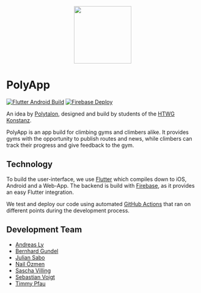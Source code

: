 <p align="center">
  <img src="https://user-images.githubusercontent.com/35730788/118362746-11e46c00-b591-11eb-8454-4ce166b9fe86.png" height="150">
</p>

# PolyApp

[![Flutter Android Build](https://github.com/POLYTALON/climbing-gym-app/actions/workflows/flutter-android-build.yml/badge.svg)](https://github.com/POLYTALON/climbing-gym-app/actions/workflows/flutter-android-build.yml) [![Firebase Deploy](https://github.com/POLYTALON/climbing-gym-app/actions/workflows/firebase-deploy.yml/badge.svg)](https://github.com/POLYTALON/climbing-gym-app/actions/workflows/firebase-deploy.yml)

An idea by [Polytalon](https://polytalon.com/?lang=en), designed and build by students of the [HTWG Konstanz](https://www.htwg-konstanz.de/).

PolyApp is an app build for climbing gyms and climbers alike.
It provides gyms with the opportunity to publish routes and news, while climbers can track their progress and give feedback to the gym.


## Technology

To build the user-interface, we use [Flutter](https://flutter.dev/) which compiles down to iOS, Android and a Web-App.
The backend is build with [Firebase](https://firebase.google.com/), as it provides an easy Flutter integration.

We test and deploy our code using automated [GitHub Actions](https://github.com/POLYTALON/climbing-gym-app/actions) that ran on different points during the development process.

## Development Team

- [Andreas Ly](https://github.com/hyerex)
- [Bernhard Gundel](https://github.com/BernhardGundel)
- [Julian Sabo](https://github.com/Juelsen)
- [Nail Özmen](https://github.com/nailomat)
- [Sascha Villing](https://github.com/v1lling)
- [Sebastian Voigt](https://github.com/VoigtSebastian)
- [Timmy Pfau](https://github.com/LugsoIn2)
